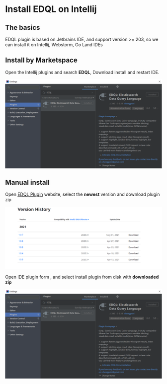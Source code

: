 # Install EDQL on Intellij

## The basics

EDQL plugin is based on Jetbrains IDE, and support version >= 203, so we can install it on Intellij, Webstorm, Go Land IDEs

## Install by Marketspace

Open the Intellij plugins and search **EDQL**, Download install and restart IDE.

![](../.gitbook/assets/install-edql.png)

## Manual install

Open [EDQL Plugin](https://plugins.jetbrains.com/plugin/16364-edql-elasticsearch-data-query-language) website, select the **newest** version and download plugin zip

![](../.gitbook/assets/manual-install.png)

Open IDE plugin form , and select install plugin from disk with **downloaded zip**&#x20;

![](<../.gitbook/assets/install-edql (1).png>)
